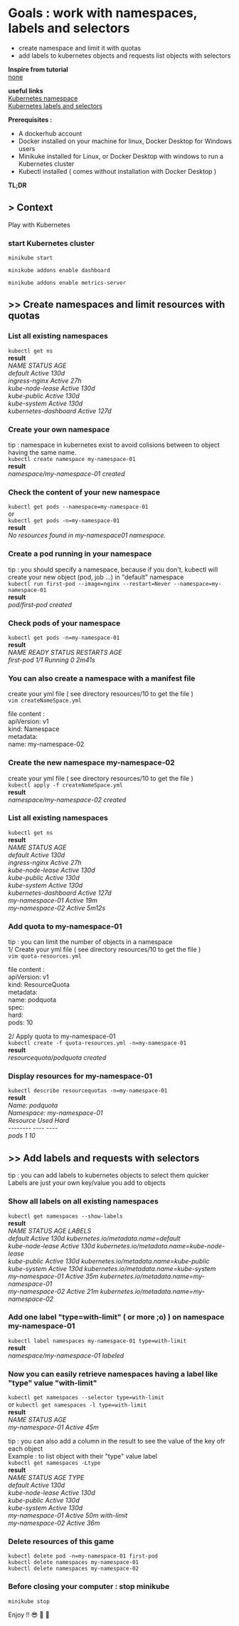 # Goals : work with namespaces, labels and selectors
- create namespace and limit it with quotas
- add labels to kubernetes objects and requests list objects with selectors

**Inspire from tutorial**  
[none](https://www.google.fr)  

**useful links**  
[Kubernetes namespace](https://kubernetes.io/docs/concepts/overview/working-with-objects/namespaces/)  
[Kubernetes labels and selectors](https://kubernetes.io/docs/concepts/overview/working-with-objects/labels/)  

**Prerequisites :**  
- A dockerhub account
- Docker installed on your machine for linux, Docker Desktop for Windows users
- Minikuke installed for Linux, or Docker Desktop with windows to run a Kubernetes cluster
- Kubectl installed ( comes without installation with Docker Desktop )
      
**TL;DR**  
## > Context
Play with Kubernetes  

### start Kubernetes cluster 
`minikube start`

`minikube addons enable dashboard`

`minikube addons enable metrics-server`


## >> Create namespaces and limit resources with quotas

### List all existing namespaces
`kubectl get ns`  
**result**  
*NAME                   STATUS   AGE*  
*default                Active   130d*  
*ingress-nginx          Active   27h*  
*kube-node-lease        Active   130d*  
*kube-public            Active   130d*  
*kube-system            Active   130d*  
*kubernetes-dashboard   Active   127d*  


### Create your own namespace
tip : namespace in kubernetes exist to avoid colisions between to object having the same name.  
`kubectl create namespace my-namespace-01`  
**result**  
*namespace/my-namespace-01 created*  

### Check the content of your new namespace
`kubectl get pods --namespace=my-namespace-01`  
or  
`kubectl get pods -n=my-namespace-01`  
**result**  
*No resources found in my-namespace01 namespace.*  

### Create a pod running in your namespace
tip : you should specify a namespace, because if you don't, kubectl will create your new object (pod, job ...) in "default" namespace  
`kubectl run first-pod --image=nginx --restart=Never --namespace=my-namespace-01`  
**result**  
*pod/first-pod created*  

### Check pods of your namespace
`kubectl get pods -n=my-namespace-01`  
**result**  
*NAME        READY   STATUS    RESTARTS   AGE*  
*first-pod   1/1     Running   0          2m41s*  

### You can also create a namespace with a manifest file
create your yml file ( see directory resources/10 to get the file )  
`vim createNameSpace.yml`  

file content :  
apiVersion: v1  
kind: Namespace  
metadata:  
  name: my-namespace-02  


### Create the new namespace my-namespace-02
create your yml file ( see directory resources/10 to get the file )  
`kubectl apply -f createNameSpace.yml`  
**result**  
*namespace/my-namespace-02 created*  


### List all existing namespaces
`kubectl get ns`  
**result**  
*NAME                   STATUS   AGE*  
*default                Active   130d*  
*ingress-nginx          Active   27h*  
*kube-node-lease        Active   130d*  
*kube-public            Active   130d*  
*kube-system            Active   130d*  
*kubernetes-dashboard   Active   127d*  
*my-namespace-01        Active   19m*  
*my-namespace-02        Active   5m12s*  

### Add quota to my-namespace-01
tip : you can limit the number of objects in a namespace  
1/ Create your yml file ( see directory resources/10 to get the file )  
`vim quota-resources.yml`  

file content :  
apiVersion: v1  
kind: ResourceQuota  
metadata:  
  name: podquota  
spec:  
  hard:  
    pods: 10  
    
2/ Apply quota to my-namespace-01  
`kubectl create -f quota-resources.yml -n=my-namespace-01`  
**result**  
*resourcequota/podquota created*  


### Display resources for my-namespace-01
`kubectl describe resourcequotas -n=my-namespace-01`  
**result**  
*Name:       podquota*  
*Namespace:  my-namespace-01*  
*Resource    Used  Hard*  
*--------    ----  ----*  
*pods        1     10*  


## >> Add labels and requests with selectors
tip : you can add labels to kubernetes objects to select them quicker  
Labels are just your own key/value you add to objects  

### Show all labels on all existing namespaces
`kubectl get namespaces --show-labels`  
**result**   
*NAME                   STATUS   AGE    LABELS*  
*default                Active   130d   kubernetes.io/metadata.name=default*  
*kube-node-lease        Active   130d   kubernetes.io/metadata.name=kube-node-lease*  
*kube-public            Active   130d   kubernetes.io/metadata.name=kube-public*  
*kube-system            Active   130d   kubernetes.io/metadata.name=kube-system*  
*my-namespace-01        Active   35m    kubernetes.io/metadata.name=my-namespace-01*  
*my-namespace-02        Active   21m    kubernetes.io/metadata.name=my-namespace-02*  


### Add one label "type=with-limit" ( or more ;o) ) on namespace my-namespace-01
`kubectl label namespaces my-namespace-01 type=with-limit`  
**result**   
*namespace/my-namespace-01 labeled*  


### Now you can easily retrieve namespaces having a label like "type" value "with-limit"
`kubectl get namespaces --selector type=with-limit`  
or
`kubectl get namespaces -l type=with-limit`  
**result**   
*NAME              STATUS   AGE*  
*my-namespace-01   Active   45m*  

tip : you can also add a column in the result to see the value of the key ofr each object  
Example : to list object with their "type" value label  
`kubectl get namespaces -Ltype`  
**result**   
*NAME                   STATUS   AGE    TYPE*  
*default                Active   130d*   
*kube-node-lease        Active   130d*   
*kube-public            Active   130d*   
*kube-system            Active   130d*   
*my-namespace-01        Active   50m    with-limit*  
*my-namespace-02        Active   36m*    



### Delete resources of this game
`kubectl delete pod -n=my-namespace-01 first-pod`  
`kubectl delete namespaces my-namespace-01`  
`kubectl delete namespaces my-namespace-02`  

### Before closing your computer : stop minikube
`minikube stop`  
 
Enjoy !! :sunglasses: :tropical_drink: :tropical_drink:


